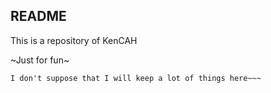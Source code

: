 ## README

This is a repository of KenCAH

~Just for fun~

`I don't suppose that I will keep a lot of things here~~~`
